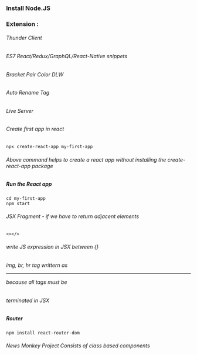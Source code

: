 ### Install Node.JS

### Extension :

###### Thunder Client

###### ES7 React/Redux/GraphQL/React-Native snippets

###### Bracket Pair Color DLW

###### Auto Rename Tag

###### Live Server


###### Create first app in react

```
npx create-react-app my-first-app
```

###### Above command helps to create a react app without installing the create-react-app package


##### Run the React app

```
cd my-first-app
npm start
```


###### JSX Fragment - if we have to return adjacent elements
```
<></>
```

###### write JS expression in JSX between {}

###### img, br, hr tag  writtern as <img/> <br/> <hr/> because all tags must be
###### terminated in JSX


##### Router

```
npm install react-router-dom
```

###### News Monkey Project Consists of class based components